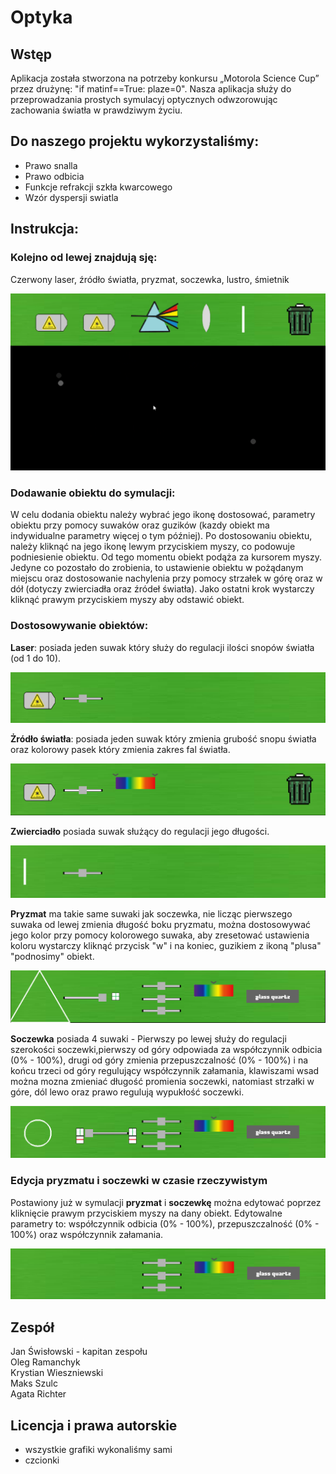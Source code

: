 # Optyka

## Wstęp
Aplikacja została stworzona na potrzeby konkursu „Motorola Science Cup” przez drużynę: "if matinf==True: plaze=0".
Nasza aplikacja służy do przeprowadzania prostych symulacyj optycznych odwzorowując zachowania światła w prawdziwym życiu. 


## Do naszego projektu wykorzystaliśmy:
- Prawo snalla
- Prawo odbicia
- Funkcje refrakcji szkła kwarcowego
- Wzór dyspersji swiatla

## Instrukcja:
### Kolejno od lewej znajdują sję:
Czerwony laser, źródło światła, pryzmat, soczewka, lustro, śmietnik

![title](Readme/image.png)

### Dodawanie obiektu do symulacji:
W celu dodania obiektu należy wybrać jego ikonę dostosować, parametry obiektu przy pomocy suwaków oraz guzików (kazdy obiekt ma indywidualne parametry więcej o tym później). Po dostosowaniu obiektu, należy kliknąć na jego ikonę lewym przyciskiem myszy, co podowuje podniesienie obiektu. Od tego momentu obiekt podąża za kursorem myszy. Jedyne co pozostało do zrobienia, to ustawienie obiektu w pożądanym miejscu oraz dostosowanie nachylenia przy pomocy strzałek w górę oraz w dół (dotyczy zwierciadła oraz źródeł światła). Jako ostatni krok wystarczy kliknąć prawym przyciskiem myszy aby odstawić obiekt.


### Dostosowywanie obiektów:
**Laser**: posiada jeden suwak który służy do regulacji ilości snopów światła (od 1 do 10).

![title](Readme/lazer.PNG)

**Żródło światła**: posiada jeden suwak  który zmienia grubość snopu światła oraz kolorowy pasek który zmienia zakres fal światła.

![title](Readme/ZS1.PNG)

**Zwierciadło** posiada suwak służący do regulacji jego
długości.

![title](Readme/ZW.PNG)

**Pryzmat** ma takie same suwaki jak soczewka, nie licząc pierwszego suwaka od lewej zmienia długość boku pryzmatu, można dostosowywać jego kolor przy pomocy kolorowego suwaka, aby zresetować ustawienia koloru wystarczy kliknąć przycisk "w" i na koniec, guzikiem z ikoną "plusa" "podnosimy" obiekt.

![title](Readme/Przechwytywanie.PNG)

**Soczewka** posiada 4 suwaki - Pierwszy po lewej służy do regulacji szerokości soczewki,pierwszy od góry odpowiada za współczynnik odbicia (0% - 100%), drugi od góry zmienia przepuszczalność (0% - 100%) i na końcu trzeci od góry regulujący współczynnik załamania, klawiszami wsad można mozna zmieniać długość promienia soczewki, natomiast strzałki w góre, dól lewo oraz prawo regulują wypukłość soczewki.

![title](Readme/Przechwytywanie6.PNG)

### Edycja pryzmatu i soczewki w czasie rzeczywistym
Postawiony już w symulacji **pryzmat** i **soczewkę** można edytować poprzez kliknięcie prawym przyciskiem myszy na dany obiekt. Edytowalne parametry to: współczynnik odbicia (0% - 100%), przepuszczalność (0% - 100%) oraz współczynnik załamania.

![title](Readme/Przechwytywanie5.PNG)

## Zespół
Jan Świsłowski - kapitan zespołu  
Oleg Ramanchyk  
Krystian Wieszniewski  
Maks Szulc   
Agata Richter

## Licencja i prawa autorskie
- wszystkie grafiki wykonaliśmy sami
- czcionki 








